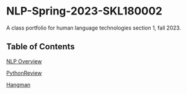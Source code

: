 # NLP-Spring-2023-SKL180002
A class portfolio for human language technologies section 1, fall 2023.

## **Table of Contents**
[NLP Overview](OverView.pdf)

[PythonReview](HW1SKL180002/Homework1HLT.pdf)

[Hangman](HW2HangMan/HW2SKL180002.py)
